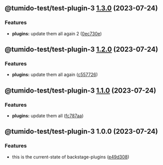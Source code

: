 ## @tumido-test/test-plugin-3 [1.3.0](https://github.com/tumido/test-npm-publish-migration-2/compare/@tumido-test/test-plugin-3@1.2.0...@tumido-test/test-plugin-3@1.3.0) (2023-07-24)


### Features

* **plugins:** update them all again 2 ([0ec730e](https://github.com/tumido/test-npm-publish-migration-2/commit/0ec730ea8045f0d841b7f2cb011dec817eb9f0b8))

## @tumido-test/test-plugin-3 [1.2.0](https://github.com/tumido/test-npm-publish-migration-2/compare/@tumido-test/test-plugin-3@1.1.0...@tumido-test/test-plugin-3@1.2.0) (2023-07-24)


### Features

* **plugins:** update them all again ([c557726](https://github.com/tumido/test-npm-publish-migration-2/commit/c557726d5b75cf345fcf50f45e6a6281a2909f5a))

## @tumido-test/test-plugin-3 [1.1.0](https://github.com/tumido/test-npm-publish-migration-2/compare/@tumido-test/test-plugin-3@1.0.0...@tumido-test/test-plugin-3@1.1.0) (2023-07-24)


### Features

* **plugins:** update them all ([fc787aa](https://github.com/tumido/test-npm-publish-migration-2/commit/fc787aa160288a524e2bb06d5c1ab3c72f8e0774))

## @tumido-test/test-plugin-3 1.0.0 (2023-07-24)


### Features

* this is the current-state of backstage-plugins ([e49d308](https://github.com/tumido/test-npm-publish-migration-2/commit/e49d30830fa11898df24d879c21c82fd624df7ba))
